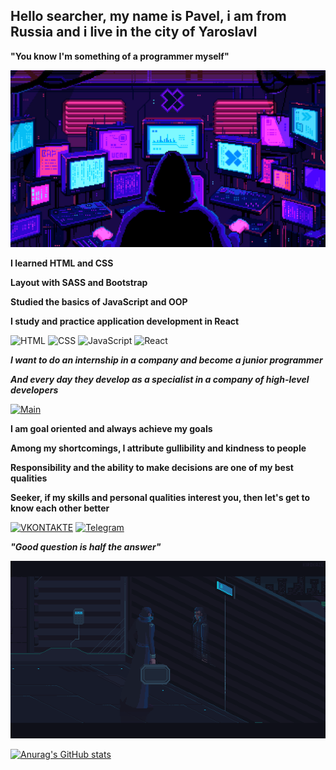 ## Hello searcher, my name is Pavel, i am from Russia and i live in the city of Yaroslavl
**"You know I'm something of a programmer myself"**

<!-- ***I am a senior front-end developer from the future, as a result of the time jump, my skills fell back to the level of a junior   
It will take a couple of years of work in the company to restore my skills*** -->

[![Header](https://github.com/xxittacion/xxittacion/blob/main/assets/Header.gif)](https://github.com/xxittacion)

**I learned HTML and CSS**

**Layout with SASS and Bootstrap**

**Studied the basics of JavaScript and OOP**

**I study and practice application development in React**


![HTML](https://img.shields.io/badge/-HTML-blueviolet?style=for-the-badge&logo=HTML5)
![CSS](https://img.shields.io/badge/-CSS-blueviolet?style=for-the-badge&logo=CSS3)
![JavaScript](https://img.shields.io/badge/-JavaScript-blueviolet?style=for-the-badge&logo=JavaScript)
![React](https://img.shields.io/badge/-React-blueviolet?style=for-the-badge&logo=React)

***I want to do an internship in a company and become a junior programmer***

***And every day they develop as a specialist in a company of high-level developers***

[![Main](https://github.com/xxittacion/xxittacion/blob/main/assets/Main.gif)](https://github.com/xxittacion)

**I am goal oriented and always achieve my goals**

**Among my shortcomings, I attribute gullibility and kindness to people**

**Responsibility and the ability to make decisions are one of my best qualities**

**Seeker, if my skills and personal qualities interest you, then let's get to know each other better**

[![VKONTAKTE](https://img.shields.io/badge/-VKONTAKTE-black?style=for-the-badge&logo=Vk&logoColor=4F7DB3)](https://vk.com/id148166498)
[![Telegram](https://img.shields.io/badge/-Telegram-black?style=for-the-badge&logo=Telegram&logoColor=27AOD9)](https://t.me/xxittacion)

***"Good question is half the answer"***

[![Footer](https://github.com/xxittacion/xxittacion/blob/main/assets/Footer.gif)](https://github.com/xxittacion)

[![Anurag's GitHub stats](https://github-readme-stats.vercel.app/api?username=xxittacion&hide=contribs,issues&show_icons=true&theme=material-palenight&border_radius=10px)](https://github.com/xxittacion?tab=repositories)
